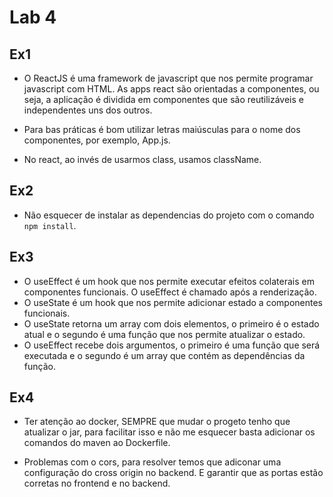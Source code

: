 # Lab 4

## Ex1

- O ReactJS é uma framework de javascript que nos permite programar javascript com HTML. As apps react são orientadas a
componentes, ou seja, a aplicação é dividida em componentes que são reutilizáveis e independentes uns dos outros.

- Para bas práticas é bom utilizar letras maiúsculas para o nome dos componentes, por exemplo, App.js. 
- No react, ao invés de usarmos class, usamos className.

## Ex2

- Não esquecer de instalar as dependencias do projeto com o comando `npm install`.

## Ex3

- O useEffect é um hook que nos permite executar efeitos colaterais em componentes funcionais. O useEffect é chamado após a renderização.
- O useState é um hook que nos permite adicionar estado a componentes funcionais.
- O useState retorna um array com dois elementos, o primeiro é o estado atual e o segundo é uma função que nos permite atualizar o estado.
- O useEffect recebe dois argumentos, o primeiro é uma função que será executada e o segundo é um array que contém as dependências da função.

## Ex4

- Ter atenção ao docker, SEMPRE que mudar o progeto tenho que atualizar o jar, para facilitar isso e não me esquecer basta adicionar 
os comandos do maven ao Dockerfile.

- Problemas com o cors, para resolver temos que adiconar uma configuração do cross origin no backend. E garantir que as portas estão
corretas no frontend e no backend.

